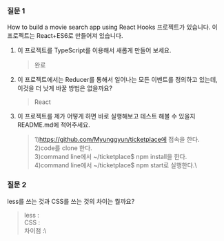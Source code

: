 ### 질문 1

How to build a movie search app using React Hooks 프로젝트가 있습니다. 이 프로젝트는 React+ES6로 만들어져 있습니다.

1. 이 프로젝트를 TypeScript를 이용해서 새롭게 만들어 보세요.

   > 완료

2. 이 프로젝트에서는 Reducer를 통해서 일어나는 모든 이벤트를 정의하고 있는데, 이것을 더 낫게 바꿀 방법은 없을까요?

   > React

3. 이 프로젝트를 제가 어떻게 하면 바로 실행해보고 테스트 해볼 수 있을지 README.md에 적어주세요.
   > 1)https://github.com/Myunggyun/ticketplace에 접속을 한다.\
   > 2)code를 clone 한다.\
   > 3)command line에서 ~/ticketplace$ npm install을 한다.\
   > 4)command line에서 ~/ticketplace$ npm start로 실행한다.\

### 질문 2

less를 쓰는 것과 CSS를 쓰는 것의 차이는 뭘까요?

> less :\
> CSS :\
> 차이점 :\
